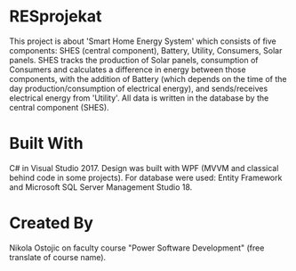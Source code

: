 # RESprojekat

This project is about 'Smart Home Energy System' which consists of five components: SHES (central component), Battery, Utility, Consumers, Solar panels.
SHES tracks the production of Solar panels, consumption of Consumers and calculates a difference in energy between those components, with the addition of Battery (which depends
on the time of the day production/consumption of electrical energy), and sends/receives electrical energy from 'Utility'. All data is written in the database by the central component (SHES).

# Built With

C# in Visual Studio 2017. Design was built with WPF (MVVM and classical behind code in some projects). For database were used: Entity Framework and Microsoft SQL Server Management Studio 18.

# Created By
Nikola Ostojic on faculty course "Power Software Development" (free translate of course name).
